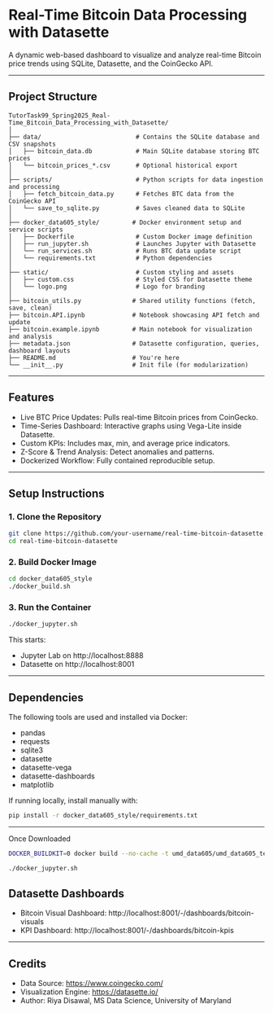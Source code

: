 # Real-Time Bitcoin Data Processing with Datasette

A dynamic web-based dashboard to visualize and analyze real-time Bitcoin price trends using SQLite, Datasette, and the CoinGecko API.

---

## Project Structure

```
TutorTask99_Spring2025_Real-Time_Bitcoin_Data_Processing_with_Datasette/
│
├── data/                          # Contains the SQLite database and CSV snapshots
│   ├── bitcoin_data.db            # Main SQLite database storing BTC prices
│   └── bitcoin_prices_*.csv       # Optional historical export
│
├── scripts/                       # Python scripts for data ingestion and processing
│   ├── fetch_bitcoin_data.py      # Fetches BTC data from the CoinGecko API
│   └── save_to_sqlite.py          # Saves cleaned data to SQLite
│
├── docker_data605_style/         # Docker environment setup and service scripts
│   ├── Dockerfile                 # Custom Docker image definition
│   ├── run_jupyter.sh             # Launches Jupyter with Datasette
│   └── run_services.sh            # Runs BTC data update script
│   └── requirements.txt           # Python dependencies
│
├── static/                        # Custom styling and assets
│   ├── custom.css                 # Styled CSS for Datasette theme
│   └── logo.png                   # Logo for branding
│
├── bitcoin_utils.py              # Shared utility functions (fetch, save, clean)
├── bitcoin.API.ipynb             # Notebook showcasing API fetch and update
├── bitcoin.example.ipynb         # Main notebook for visualization and analysis
├── metadata.json                 # Datasette configuration, queries, dashboard layouts
├── README.md                     # You're here
└── __init__.py                   # Init file (for modularization)
```

---

## Features

- Live BTC Price Updates: Pulls real-time Bitcoin prices from CoinGecko.
- Time-Series Dashboard: Interactive graphs using Vega-Lite inside Datasette.
- Custom KPIs: Includes max, min, and average price indicators.
- Z-Score & Trend Analysis: Detect anomalies and patterns.
- Dockerized Workflow: Fully contained reproducible setup.

---

## Setup Instructions

### 1. Clone the Repository

```bash
git clone https://github.com/your-username/real-time-bitcoin-datasette.git
cd real-time-bitcoin-datasette
```

### 2. Build Docker Image

```bash
cd docker_data605_style
./docker_build.sh
```

### 3. Run the Container

```bash
./docker_jupyter.sh
```

This starts:
- Jupyter Lab on http://localhost:8888
- Datasette on http://localhost:8001

---

## Dependencies

The following tools are used and installed via Docker:

- pandas
- requests
- sqlite3
- datasette
- datasette-vega
- datasette-dashboards
- matplotlib

If running locally, install manually with:

```bash
pip install -r docker_data605_style/requirements.txt
```

---

Once Downloaded

```bash
DOCKER_BUILDKIT=0 docker build --no-cache -t umd_data605/umd_data605_template .
```
```bash
./docker_jupyter.sh  
```

## Datasette Dashboards

- Bitcoin Visual Dashboard: http://localhost:8001/-/dashboards/bitcoin-visuals
- KPI Dashboard: http://localhost:8001/-/dashboards/bitcoin-kpis

---

## Credits

- Data Source: https://www.coingecko.com/
- Visualization Engine: https://datasette.io/
- Author: Riya Disawal, MS Data Science, University of Maryland
